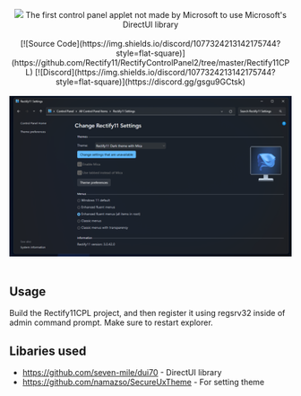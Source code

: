 <p align="center">
    <img src="https://raw.githubusercontent.com/Rectify11/RectifyControlPanel2/master/logo.png">
  The first control panel applet not made by Microsoft to use Microsoft's DirectUI library<br><br>
[![Source Code](https://img.shields.io/discord/1077324213142175744?style=flat-square)](https://github.com/Rectify11/RectifyControlPanel2/tree/master/Rectify11CPL)
[![Discord](https://img.shields.io/discord/1077324213142175744?style=flat-square)](https://discord.gg/gsgu9GCtsk)
  <br><br>
  <img src="Images/Screenshot.png"><br><br>
</p>

## Usage
Build the Rectify11CPL project, and then register it using regsrv32 inside of admin command prompt. Make sure to restart explorer.

## Libaries used
 - https://github.com/seven-mile/dui70 - DirectUI library
 - https://github.com/namazso/SecureUxTheme - For setting theme
